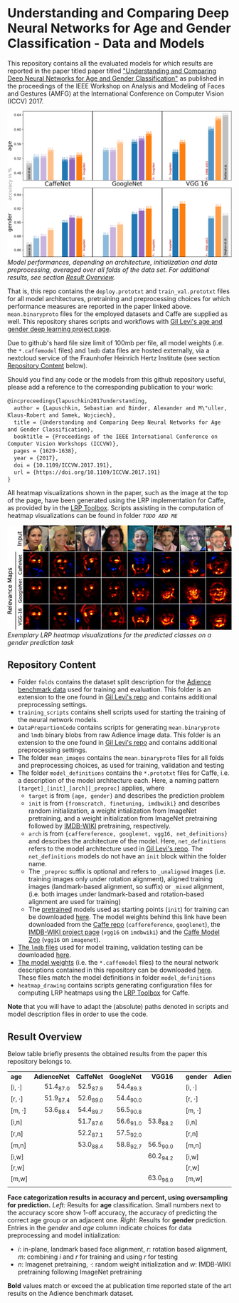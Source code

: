 
# Understanding and Comparing Deep Neural Networks for Age and Gender Classification - Data and Models
This repository contains all the evaluated models for which results are reported in the paper titled paper titled ["Understanding and Comparing Deep Neural Networks for Age and Gender Classification"](http://openaccess.thecvf.com/content_ICCV_2017_workshops/papers/w23/Lapuschkin_Understanding_and_Comparing_ICCV_2017_paper.pdf) as published in the proceedings of the IEEE Workshop on Analysis and Modeling of Faces and Gestures (AMFG) at the International Conference on Computer Vision (ICCV) 2017. 

![](pics/resultbarchart_sparse.png)
*Model performances, depending on architecture, initialization and data preprocessing, averaged over all folds of the data set. For additional results, see section [Result Overview](https://github.com/sebastian-lapuschkin/understanding-age-gender-deep-learning-models/blob/master/README.md#result-overview).*

That is, this repo contains the `deploy.prototxt` and `train_val.prototxt` files for all model architectures, pretraining and preprocessing choices for which performance measures are reported in the paper linked above.
`mean.binaryproto` files for the employed datasets and Caffe are supplied as well.
This repository shares scripts and workflows with [Gil Levi's age and gender deep learning project page](https://github.com/GilLevi/AgeGenderDeepLearning).

Due to github's hard file size limit of 100mb per file, all model weights (i.e. the `*.caffemodel` files) and `lmdb` data files are hosted externally, via a nextcloud service of the Fraunhofer Heinrich Hertz Institute (see section [Repository Content](https://github.com/sebastian-lapuschkin/understanding-age-gender-deep-learning-models/blob/master/README.md#content) below).

Should you find any code or the models from this github repository useful, please add a reference to the corresponding publication to your work:
```
@incproceedings{lapuschkin2017understanding,
  author = {Lapuschkin, Sebastian and Binder, Alexander and M\"uller, Klaus-Robert and Samek, Wojciech},
  title = {Understanding and Comparing Deep Neural Networks for Age and Gender Classification},
  booktitle = {Proceedings of the IEEE International Conference on Computer Vision Workshops (ICCVW)},
  pages = {1629-1638},
  year = {2017},
  doi = {10.1109/ICCVW.2017.191},
  url = {https://doi.org/10.1109/ICCVW.2017.191}
}
```

All heatmap visualizations shown in the paper, such as the image at the top of the page, have been generated using the LRP implementation for Caffe, as provided by in the [LRP Toolbox](https://github.com/sebastian-lapuschkin/lrp_toolbox).
Scripts assisting in the computation of heatmap visualizations can be found in folder *`TODO ADD ME`*

![](pics/gender-model-comparison-wide.jpg)
*Exemplary LRP heatmap visualizations for the predicted classes on a gender prediction task*


## Repository Content
- Folder `folds` contains the dataset split description for the [Adience benchmark data](https://talhassner.github.io/home/projects/Adience/Adience-data.html#agegender) used for training and evaluation. This folder is an extension to the one found in [Gil Levi's repo](https://github.com/GilLevi/AgeGenderDeepLearning) and contains additional preprocessing settings.
- `training_scripts` contains shell scripts used for starting the training of the neural network models.
- `DataPrepartionCode` contains scripts for generating `mean.binaryproto` and `lmdb` binary blobs from raw Adience image data. This folder is an extension to the one found in [Gil Levi's repo](https://github.com/GilLevi/AgeGenderDeepLearning) and contains additional preprocessing settings.
- The folder `mean_images` contains the `mean.binaryproto` files for all folds and preprocessing choices, as used for training, validation and testing
- The folder `model_definitions` contains the `*.prototxt` files for Caffe, i.e. a description of the model architecture each. Here, a naming pattern `[target]_[init]_[arch][_preproc]` applies, where
  + `target` is from `{age, gender}` and describes the prediction problem
  + `init` is from `{fromscratch, finetuning, imdbwiki}` and describes random initialization, a weight intialization from ImageNet pretraining, and a weight initialization from ImageNet pretraining followed by [IMDB-WIKI](https://data.vision.ee.ethz.ch/cvl/rrothe/imdb-wiki/) pretraining, respectively.
  + `arch` is from `{caffereference, googlenet, vgg16, net_definitions}` and describes the architecture of the model. Here, `net_definitions` refers to the model architecture used in [Gil Levi's repo](https://github.com/GilLevi/AgeGenderDeepLearning). The `net_definitions` models do not have an `init` block within the folder name.
  + The `_preproc` suffix is optional and refers to `_unaligned` images (i.e. training images only under rotation alignment), aligned training images (landmark-based alignment, so suffix) or `_mixed` alignment, (i.e. both images under landmark-based and rotation-based alignment are used for training)
  + The [pretrained](https://datacloud.hhi.fraunhofer.de/nextcloud/s/rakPNNWAQbeGCPx) models used as starting points (`init`) for training can be downloaded [here](https://datacloud.hhi.fraunhofer.de/nextcloud/s/rakPNNWAQbeGCPx). The model weights behind this link have been downloaded from the [Caffe repo](https://github.com/BVLC/caffe/tree/master/models) (`caffereference`, `googlenet`), the [IMDB-WIKI project page](https://data.vision.ee.ethz.ch/cvl/rrothe/imdb-wiki/) (`vgg16` on `imdbwiki`) and the [Caffe Model Zoo](https://github.com/BVLC/caffe/wiki/Model-Zoo#models-used-by-the-vgg-team-in-ilsvrc-2014) (`vgg16` on `imagenet`).
- [The `lmdb` files](https://datacloud.hhi.fraunhofer.de/nextcloud/s/n6BLLnGPzinbe55) used for model training, validation testing can be downloaded [here](https://datacloud.hhi.fraunhofer.de/nextcloud/s/n6BLLnGPzinbe55).
-  [The model weights](https://datacloud.hhi.fraunhofer.de/nextcloud/s/TQnGNJmQZLWkQ7X) (i.e. the `*.caffemodel` files) to the neural network descriptions contained in this repository can be downloaded [here](https://datacloud.hhi.fraunhofer.de/nextcloud/s/TQnGNJmQZLWkQ7X). These files match the model definitions in folder `model_definitions`
- `heatmap_drawing` contains scripts generating configuration files for computing LRP heatmaps using the [LRP Toolbox](https://github.com/sebastian-lapuschkin/lrp_toolbox) for Caffe.

**Note** that you will have to adapt the (absolute) paths denoted in scripts and model description files in order to use the code.

## Result Overview
Below table briefly presents the obtained results from the paper this repository belongs to.

|           |                       |                       |                     |                         |     |            |                |               |                   |               |
|:----------|----------------------:|----------------------:|--------------------:|------------------------:|:---:|:-----------|---------------:|--------------:|------------------:|--------------:|
| **age**   |      **AdienceNet**   |      **CaffeNet**     |      **GoogleNet**  |      **VGG16**          |     | **gender** |  **AdienceNet**|  **CaffeNet** |     **GoogleNet** |      **VGG16**|
| \[i, ⋅\]  |  51.4<sub>87.0</sub>  |  52.5<sub>87.9</sub>  |  54.4<sub>89.3</sub>|                         |     | \[i, ⋅\]   |            88.1|           87.7|               88.2|               |
| \[r, ⋅\]  |  51.9<sub>87.4</sub>  |  52.6<sub>89.0</sub>  |  54.4<sub>90.0</sub>|                         |     | \[r, ⋅\]   |            88.3|           88.0|               89.3|               |
| \[m, ⋅\]  |  53.6<sub>88.4</sub>  |  54.4<sub>89.7</sub>  |  56.5<sub>90.8</sub>|                         |     | \[m, ⋅\]   |            89.0|           88.9|               89.7|               |
| \[i,n\]   |                       |  51.7<sub>87.6</sub>  |  56.6<sub>91.0</sub>|  53.8<sub>88.2</sub>    |     | \[i,n\]    |                |           90.0|           **91.2**|       **92.0**|
| \[r,n\]   |                       |  52.2<sub>87.1</sub>  |  57.5<sub>92.0</sub>|                         |     | \[r,n\]    |                |           90.7|           **91.7**|               |
| \[m,n\]   |                       |  53.0<sub>88.4</sub>  |  58.8<sub>92.7</sub>|  56.5<sub>90.0</sub>    |     | \[m,n\]    |                |           90.6|           **92.0**|       **92.7**|
| \[i,w\]   |                       |                       |                     |  60.2<sub>94.2</sub>    |     | \[i,w\]    |                |               |                   |           90.6|
| \[r,w\]   |                       |                       |                     |                         |     | \[r,w\]    |                |               |                   |               |
| \[m,w\]   |                       |                       |                     |  63.0<sub>96.0</sub>    |     | \[m,w\]    |                |               |                   |       **92.3**|
|           |                       |                       |                     |                         |     |            |                |               |                   |               |

**Face categorization results in accuracy and percent, using
oversampling for prediction.** *Left:* Results for **age**
classification. Small numbers next to the accuracy score show 1-off
accuracy, the accuracy of predicting the correct age group *or* an
adjacent one. *Right:* Results for **gender** prediction.
Entries in the *gender* and *age* column indicate choices for data preprocessing and model initialization:
- *i*: in-plane, landmark based face alignment, *r*: rotation based alignment, *m*: combining *i* and *r* for training and using *r* for testing
- *n*: Imagenet pretraining, *⋅*: random weight initialization and *w*: IMDB-WIKI pretraining following ImageNet pretraining

**Bold** values match or exceed the at publication time reported state of the art results on
the Adience benchmark dataset.
